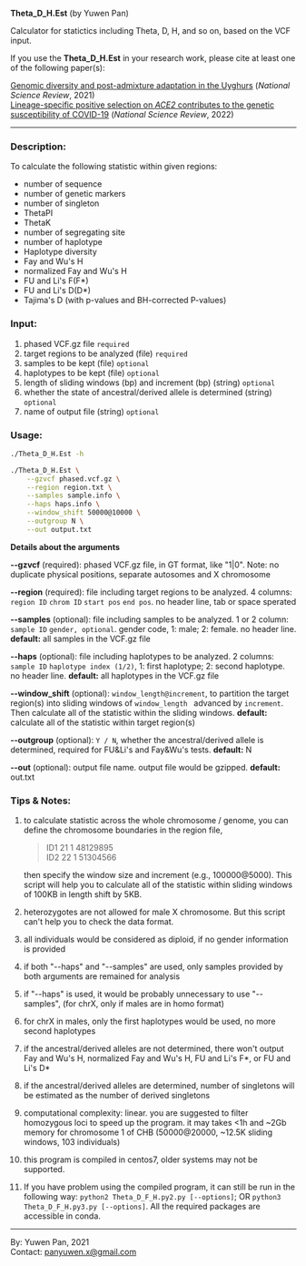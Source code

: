 **Theta_D_H.Est** (by Yuwen Pan)    

Calculator for statictics including Theta, D, H, and so on, based on the VCF input.     

If you use the **Theta_D_H.Est** in your research work, please cite at least one of the following paper(s):     

[Genomic diversity and post-admixture adaptation in the Uyghurs](https://doi.org/10.1093/nsr/nwab124) (*National Science Review*, 2021)         
[Lineage-specific positive selection on *ACE2* contributes to the genetic susceptibility of COVID-19](https://doi.org/10.1093/nsr/nwac118) (*National Science Review*, 2022)     



---

### Description: 
To calculate the following statistic within given regions:

- number of sequence
- number of genetic markers
- number of singleton
- ThetaPI
- ThetaK
- number of segregating site
- number of haplotype
- Haplotype diversity
- Fay and Wu's H
- normalized Fay and Wu's H
- FU and Li's F(F*)
- FU and Li's D(D*)
- Tajima's D (with p-values and BH-corrected P-values)

### Input:

1. phased VCF.gz file `required` 
2. target regions to be analyzed (file) `required` 
3. samples to be kept (file) `optional` 
4. haplotypes to be kept (file) `optional`
5. length of sliding windows (bp) and increment (bp) (string) `optional` 
6. whether the state of ancestral/derived allele is determined (string) `optional` 
7. name of output file (string) `optional` 

### Usage:
``` bash
./Theta_D_H.Est -h
```

``` bash
./Theta_D_H.Est \
	--gzvcf phased.vcf.gz \
	--region region.txt \
	--samples sample.info \
	--haps haps.info \
	--window_shift 50000@10000 \
	--outgroup N \
	--out output.txt
```

**Details about the arguments** 

**--gzvcf** (required): phased VCF.gz file, in GT format, like "1|0". Note: no duplicate physical positions, separate autosomes and X chromosome  

**--region** (required): file including target regions to be analyzed. 4 columns: `region ID` `chrom ID` `start pos` `end pos`. no header line, tab or space sperated  

**--samples** (optional): file including samples to be analyzed. 1 or 2 column: `sample ID` `gender, optional`. gender code, 1: male; 2: female. no header line. **default:** all samples in the VCF.gz file  

**--haps** (optional): file including haplotypes to be analyzed. 2 columns: `sample ID` `haplotype index (1/2)`, 1: first haplotype; 2: second haplotype. no header line. **default:** all haplotypes in the VCF.gz file

**--window_shift** (optional): `window_length@increment`, to partition the target region(s) into sliding windows of `window_length ` advanced by `increment`. Then calculate all of the statistic within the sliding windows. **default:** calculate all of the statistic within target region(s)  

**--outgroup** (optional): `Y / N`, whether the ancestral/derived allele is determined, required for FU&Li's and Fay&Wu's tests. **default:** N  

**--out** (optional): output file name. output file would be gzipped. **default:** out.txt

### Tips & Notes:
1. to calculate statistic across the whole chromosome / genome, you can define the chromosome boundaries in the region file, 
	
	>ID1 21 1 48129895  
	>ID2 22 1 51304566  
	
	then specify the window size and increment (e.g., 100000@5000). This script will help you to calculate all of the statistic within sliding windows of 100KB in length shift by 5KB.   
	
2. heterozygotes are not allowed for male X chromosome. But this script can't help you to check the data format.   

3. all individuals would be considered as diploid, if no gender information is provided  

4. if both "--haps" and "--samples" are used, only samples provided by both arguments are remained for analysis 

5. if "--haps" is used, it would be probably  unnecessary to use "--samples", (for chrX, only if males are in homo format)

6. for chrX in males, only the first haplotypes would be used, no more second haplotypes  

7. if the ancestral/derived alleles are not determined, there won't output Fay and Wu's H, normalized Fay and Wu's H, FU and Li's F\*, or FU and Li's D\*  

8. if the ancestral/derived alleles are determined, number of singletons will be estimated as the number of derived singletons  

9. computational complexity: linear. you are suggested to filter homozygous loci to speed up the program. it may takes <1h and ~2Gb memory for chromosome 1 of CHB (50000@20000, ~12.5K sliding windows, 103 individuals)

10. this program is compiled in centos7, older systems may not be supported. 

11. If you have problem using the compiled program, it can still be run in the following way: `python2 Theta_D_F_H.py2.py [--options]`; OR `python3 Theta_D_F_H.py3.py [--options]`. All the required packages are accessible in conda. 

---
By: Yuwen Pan, 2021  
Contact: panyuwen.x@gmail.com

